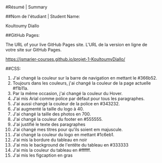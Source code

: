 #Résumé | Summary

##Nom de l'étudiant | Student Name:

Koultoumy Diallo

##GitHub Pages:

The URL of your live GitHub Pages site. L'URL de la version en ligne de votre site sur GitHub Pages.

https://jsmarier-courses.github.io/projet-1-KoultoumyDiallo/

##CSS:

1. J'ai changé la couleur sur la barre de navigation en mettant le #366b52.
2. Toujours dans les couleurs, j'ai changé la couleur de la page actuelle #f1b11a.
3. Par la même occasion, j'ai changé la couleur du Hover.
4. J'ai mis Arial comme police par défaut pour tous les paragraphes.
5. J'ai aussi changé la couleur de la police en #343232.
6. J'ai augmenté la taille du logo à 40.
7. J'ai changé la taille des photos en 700.
8. J'ai changé la couleur du footer en #555555.
9. J'ai justifié le texte des paragraphes
10. J'ai changé mes titres pour qu'ils soient em majuscule.
11. J'ai changé la couleur du logo en mettant #1c6eb1.
12. J'ai mis la bordure du tableau en noir
13. J'ai mis le background de l'entête du tableau en #333333
14. J'ai mis la couleur du tableau en #ffffff.
15. J'ai mis les figcaption en gras
